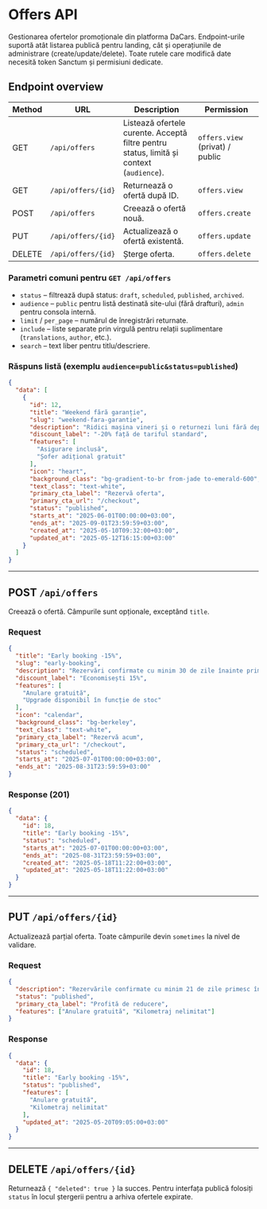 # Offers API

Gestionarea ofertelor promoționale din platforma DaCars. Endpoint-urile suportă atât listarea publică pentru landing, cât și operațiunile de administrare (create/update/delete). Toate rutele care modifică date necesită token Sanctum și permisiuni dedicate.

## Endpoint overview
| Method | URL | Description | Permission |
| --- | --- | --- | --- |
| GET | `/api/offers` | Listează ofertele curente. Acceptă filtre pentru status, limită și context (`audience`). | `offers.view` (privat) / public |
| GET | `/api/offers/{id}` | Returnează o ofertă după ID. | `offers.view` |
| POST | `/api/offers` | Creează o ofertă nouă. | `offers.create` |
| PUT | `/api/offers/{id}` | Actualizează o ofertă existentă. | `offers.update` |
| DELETE | `/api/offers/{id}` | Șterge oferta. | `offers.delete` |

### Parametri comuni pentru `GET /api/offers`
- `status` – filtrează după status: `draft`, `scheduled`, `published`, `archived`.
- `audience` – `public` pentru listă destinată site-ului (fără drafturi), `admin` pentru consola internă.
- `limit` / `per_page` – numărul de înregistrări returnate.
- `include` – liste separate prin virgulă pentru relații suplimentare (`translations`, `author`, etc.).
- `search` – text liber pentru titlu/descriere.

### Răspuns listă (exemplu `audience=public&status=published`)
```json
{
  "data": [
    {
      "id": 12,
      "title": "Weekend fără garanție",
      "slug": "weekend-fara-garantie",
      "description": "Ridici mașina vineri și o returnezi luni fără depozit.",
      "discount_label": "-20% față de tariful standard",
      "features": [
        "Asigurare inclusă",
        "Șofer adițional gratuit"
      ],
      "icon": "heart",
      "background_class": "bg-gradient-to-br from-jade to-emerald-600",
      "text_class": "text-white",
      "primary_cta_label": "Rezervă oferta",
      "primary_cta_url": "/checkout",
      "status": "published",
      "starts_at": "2025-06-01T00:00:00+03:00",
      "ends_at": "2025-09-01T23:59:59+03:00",
      "created_at": "2025-05-10T09:32:00+03:00",
      "updated_at": "2025-05-12T16:15:00+03:00"
    }
  ]
}
```

---

## POST `/api/offers`
Creează o ofertă. Câmpurile sunt opționale, exceptând `title`.

### Request
```json
{
  "title": "Early booking -15%",
  "slug": "early-booking",
  "description": "Rezervări confirmate cu minim 30 de zile înainte primesc reducere.",
  "discount_label": "Economisești 15%",
  "features": [
    "Anulare gratuită",
    "Upgrade disponibil în funcție de stoc"
  ],
  "icon": "calendar",
  "background_class": "bg-berkeley",
  "text_class": "text-white",
  "primary_cta_label": "Rezervă acum",
  "primary_cta_url": "/checkout",
  "status": "scheduled",
  "starts_at": "2025-07-01T00:00:00+03:00",
  "ends_at": "2025-08-31T23:59:59+03:00"
}
```

### Response (201)
```json
{
  "data": {
    "id": 18,
    "title": "Early booking -15%",
    "status": "scheduled",
    "starts_at": "2025-07-01T00:00:00+03:00",
    "ends_at": "2025-08-31T23:59:59+03:00",
    "created_at": "2025-05-18T11:22:00+03:00",
    "updated_at": "2025-05-18T11:22:00+03:00"
  }
}
```

---

## PUT `/api/offers/{id}`
Actualizează parțial oferta. Toate câmpurile devin `sometimes` la nivel de validare.

### Request
```json
{
  "description": "Rezervările confirmate cu minim 21 de zile primesc în continuare reducere.",
  "status": "published",
  "primary_cta_label": "Profită de reducere",
  "features": ["Anulare gratuită", "Kilometraj nelimitat"]
}
```

### Response
```json
{
  "data": {
    "id": 18,
    "title": "Early booking -15%",
    "status": "published",
    "features": [
      "Anulare gratuită",
      "Kilometraj nelimitat"
    ],
    "updated_at": "2025-05-20T09:05:00+03:00"
  }
}
```

---

## DELETE `/api/offers/{id}`
Returnează `{ "deleted": true }` la succes. Pentru interfața publică folosiți `status` în locul ștergerii pentru a arhiva ofertele expirate.
